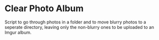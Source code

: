 # Clear Photo Album


Script to go through photos in a folder and to move blurry photos to a seperate directory, leaving only the non-blurry ones to be uploaded to an Imgur album.
